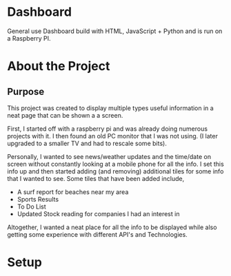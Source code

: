 # Dashboard
General use Dashboard build with HTML, JavaScript + Python and is run on a Raspberry PI.


# About the Project
## Purpose
This project was created to display multiple types useful information in a neat page that can be shown a a screen. 

First, I started off with a raspberry pi and was already doing numerous projects with it. 
I then found an old PC monitor that I was not using. (I later upgraded to a smaller TV and had to rescale some bits).

Personally, I wanted to see news/weather updates and the time/date on screen without constantly looking at a mobile phone for all the info. 
I set this info up and then started adding (and removing) additional tiles for some info that I wanted to see.
Some tiles that have been added include, 
* A surf report for beaches near my area
* Sports Results
* To Do List
* Updated Stock reading for companies I had an interest in

Altogether, I wanted a neat place for all the info to be displayed while also getting some experience with different API's and Technologies.

# Setup
